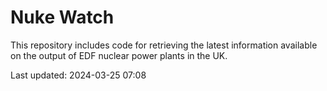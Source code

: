 # Nuke Watch

This repository includes code for retrieving the latest information available on the output of EDF nuclear power plants in the UK.

Last updated: 2024-03-25 07:08